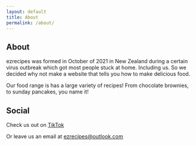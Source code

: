 ```yaml
---
layout: default
title: About
permalink: /about/
---
```


<article class="module color3">

## About

ezrecipes was formed in October of 2021 in New Zealand during a certain virus outbreak which got most people stuck at home. Including us. So we decided why not make a website that tells you how to make delicious food.

Our food range is has a large variety of recipes! From chocolate brownies, to sunday pancakes, you name it!

## Social

Check us out on [TikTok](https://tiktok.com/@ezrecipes.io)

Or leave us an email at [ezrecipes@outlook.com](mailto:ezrecipes@outlook.com)
  
</article>
